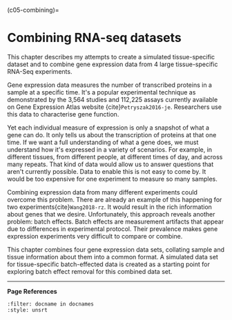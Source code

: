 (c05-combining)=
# Combining RNA-seq datasets

This chapter describes my attempts to create a simulated tissue-specific dataset and to combine gene expression data from 4 large tissue-specific RNA-Seq experiments. 

Gene expression data measures the number of transcribed proteins in a sample at a specific time. It's a popular experimental technique as demonstrated by the 3,564 studies and 112,225 assays currently available on Gene Expression Atlas website {cite}`Petryszak2016-je`. Researchers use this data to characterise gene function.

Yet each individual measure of expression is only a snapshot of what a gene can do. It only tells us about the transcription of proteins at that one time. If we want a full understanding of what a gene does, we must understand how it's expressed in a variety of scenarios. For example, in different tissues, from different people, at different times of day, and across many repeats. That kind of data would allow us to answer questions that aren't currently possible. Data to enable this is not easy to come by. It would be too expensive for one experiment to measure so many samples. 

Combining expression data from many different experiments could overcome this problem. There are already an example of this happening for two experiments{cite}`Wang2018-rz`. It would result in the rich information about genes that we desire. Unfortunately, this approach reveals another problem: batch effects. Batch effects are measurement artifacts that appear due to differences in experimental protocol. Their prevalence makes gene expression experiments very difficult to compare or combine.

This chapter combines four gene expression data sets, collating sample and tissue information about them into a common format. A simulated data set for tissue-specific batch-effected data is created as a starting point for exploring batch effect removal for this combined data set.

[//]: # (TODO: Explain the structure of this chapter here)
[//]: # (TODO: Add figures)
[//]: # (TODO: Tidy structure of 0-index and 1-background)
[//]: # (TODO: Clearly outline my contribitions and any published e.g. preprint)
[//]: # (TODO: Move most stuff to bg/introduction)

---
**Page References**

```{bibliography} /_bibliography/references.bib
:filter: docname in docnames
:style: unsrt
```
